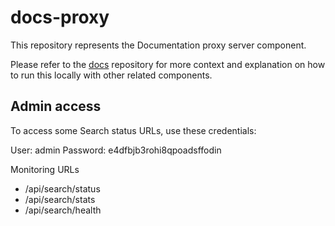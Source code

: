 # docs-proxy

This repository represents the Documentation proxy server component.

Please refer to the [docs](https://git.giantswarm.io/giantswarm/docs) repository for more context and explanation on how to run this locally with other related components.

## Admin access

To access some Search status URLs, use these credentials:

User: admin
Password: e4dfbjb3rohi8qpoadsffodin

Monitoring URLs

 * /api/search/status
 * /api/search/stats
 * /api/search/health
